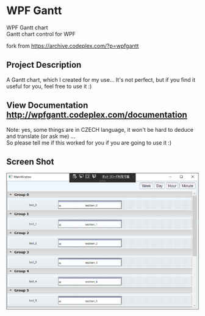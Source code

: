 # WPF Gantt

WPF Gantt chart  
Gantt chart control for WPF  

fork from https://archive.codeplex.com/?p=wpfgantt

## Project Description
A Gantt chart, which I created for my use... It's not perfect, but if you find it useful for you, feel free to use it :)  

## View Documentation http://wpfgantt.codeplex.com/documentation

Note: yes, some things are in CZECH language, it won't be hard to deduce and translate (or ask me) ...  
So please tell me if this worked for you if you are going to use it :)  

## Screen Shot

![Screen Shot](ScreenShot.png)  